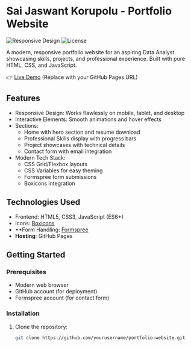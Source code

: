 # Sai Jaswant Korupolu - Portfolio Website

![Responsive Design](https://img.shields.io/badge/Responsive-Yes-brightgreen) ![License](https://img.shields.io/badge/License-MIT-blue)

A modern, responsive portfolio website for an aspiring Data Analyst showcasing skills, projects, and professional experience. Built with pure HTML, CSS, and JavaScript.

👉 [Live Demo](https://sai-jaswant-portfolio.netlify.app/) (Replace with your GitHub Pages URL)

## Features

- Responsive Design: Works flawlessly on mobile, tablet, and desktop
- Interactive Elements: Smooth animations and hover effects
- Sections:
  - Home with hero section and resume download
  - Professional Skills display with progress bars
  - Project showcases with technical details
  - Contact form with email integration
- Modern Tech Stack:
  - CSS Grid/Flexbox layouts
  - CSS Variables for easy theming
  - Formspree form submissions
  - Boxicons integration

## Technologies Used

- Frontend: HTML5, CSS3, JavaScript (ES6+)
- Icons: [Boxicons](https://boxicons.com/)
- **Form Handling: [Formspree](https://formspree.io/)
- **Hosting**: GitHub Pages

## Getting Started

### Prerequisites
- Modern web browser
- GitHub account (for deployment)
- Formspree account (for contact form)

### Installation
1. Clone the repository:
   ```bash
   git clone https://github.com/yourusername/portfolio-website.git
